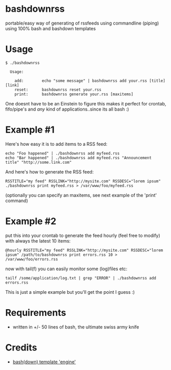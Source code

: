 bashdownrss
===========

portable/easy way of generating of rssfeeds using commandline (piping) using 100% bash and bashdown templates


Usage
=====

    $ ./bashdownrss 
    
      Usage: 

        add:        echo "some message" | bashdownrss add your.rss [title] [link]
        reset:      bashdownrss reset your.rss
        print:      bashdownrss generate your.rss [maxitems]

One doesnt have to be an Einstein to figure this makes it perfect for crontab, fifo/pipe's and *any* kind of applications..since its all bash :)

Example #1
==========

Here's how easy it is to add items to a RSS feed:

    echo "Foo happened" | ./bashdownrss add myfeed.rss
    echo "Bar happened" | ./bashdownrss add myfeed.rss "Announcement title" "http://some.link.com"

And here's how to generate the RSS feed:

    RSSTITLE="my feed" RSSLINK="http://mysite.com" RSSDESC="lorem ipsum"  ./bashdownrss print myfeed.rss > /var/www/foo/myfeed.rss

(optionally you can specify an maxitems, see next example of the 'print' command)

Example #2
==========

put this into your crontab to generate the feed hourly (feel free to modify) with always the latest 10 items:
    
    @hourly RSSTITLE="my feed" RSSLINK="http://mysite.com" RSSDESC="lorem ipsum" /path/to/bashdownrss print errors.rss 10 > /var/www/foo/errors.rss

now with tail(f) you can easily monitor some (log)files etc:

    tailf /some/application/log.txt | grep "ERROR" | ./bashdownrss add errors.rss

This is just a simple example but you'll get the point I guess :)

Requirements
============

* written in +/- 50 lines of bash, the ultimate swiss army knife 

Credits
=======

* [bash(down) template 'engine'](https://github.com/coderofsalvation/bashdown)
